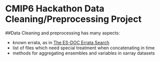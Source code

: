 # CMIP6 Hackathon Data Cleaning/Preprocessing Project

##Data Cleaning and preprocessing has many aspects:

- known errata, as in [The ES-DOC Errata Search](https://errata.es-doc.org/static/index.html)
- list of files which need special treatment when concatenating in time
- methods for aggregating ensembles and variables in xarray datasets
